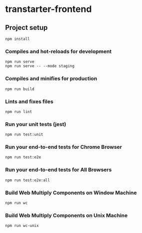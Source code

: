 # transtarter-frontend

## Project setup
```
npm install
```

### Compiles and hot-reloads for development
```
npm run serve
npm run serve -- --mode staging
```

### Compiles and minifies for production
```
npm run build
```

### Lints and fixes files
```
npm run lint
```

### Run your unit tests (jest)
```
npm run test:unit
```

### Run your end-to-end tests for Chrome Browser
```
npm run test:e2e
```

### Run your end-to-end tests for All Browsers
```
npm run test:e2e:all
```


### Build Web Multiply Components on Window Machine
```
npm run wc
```

### Build Web Multiply Components on Unix Machine
```
npm run wc-unix 
```
